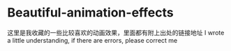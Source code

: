 # Beautiful-animation-effects
  这里是我收藏的一些比较喜欢的动画效果，里面都有附上出处的链接地址
      I wrote a little understanding, if there are errors, please correct me
